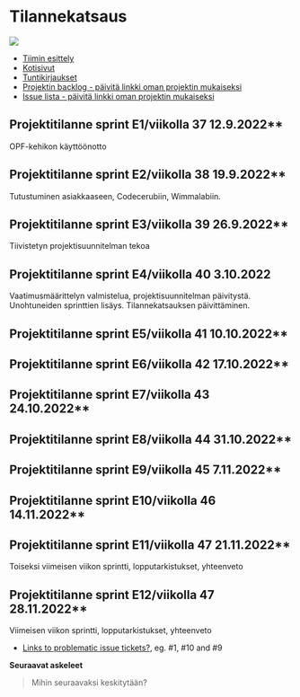 # Tilannekatsaus

![](https://cdn.pixabay.com/photo/2019/06/13/13/06/monster-4271569_1280.png)

* [Tiimin esittely](../10-Projektihallinta/esittely.md)
* [Kotisivut](https://jamkit.pages.labranet.jamk.fi/project-templates/opf-site-template-ff-v1/)
* [Tuntikirjaukset](../10-Projektihallinta/tuntikirjaukset.md)
* [Projektin backlog - päivitä linkki oman projektin mukaiseksi](https://gitlab.labranet.jamk.fi/jamkit/project-templates/fi-opf-2021-core-template-v2/-/boards/7959?milestone_title=Backlog)
* [Issue lista - päivitä linkki oman projektin mukaiseksi](https://gitlab.labranet.jamk.fi/jamkit/project-templates/fi-opf-2021-core-template-v2/-/issues)

## Projektitilanne sprint E1/viikolla 37 12.9.2022**
OPF-kehikon käyttöönotto

## Projektitilanne sprint E2/viikolla 38 19.9.2022**
Tutustuminen asiakkaaseen, Codecerubiin, Wimmalabiin.

## Projektitilanne sprint E3/viikolla 39 26.9.2022**
Tiivistetyn projektisuunnitelman tekoa

## Projektitilanne sprint E4/viikolla 40 3.10.2022
Vaatimusmäärittelyn valmistelua, projektisuunnitelman päivitystä. 
Unohtuneiden sprinttien lisäys.
Tilannekatsauksen päivittäminen.

## Projektitilanne sprint E5/viikolla 41 10.10.2022**

## Projektitilanne sprint E6/viikolla 42 17.10.2022**

## Projektitilanne sprint E7/viikolla 43 24.10.2022**

## Projektitilanne sprint E8/viikolla 44 31.10.2022**

## Projektitilanne sprint E9/viikolla 45 7.11.2022**

## Projektitilanne sprint E10/viikolla 46 14.11.2022**

## Projektitilanne sprint E11/viikolla 47 21.11.2022**
Toiseksi viimeisen viikon sprintti, lopputarkistukset, yhteenveto

## Projektitilanne sprint E12/viikolla 47 28.11.2022**
Viimeisen viikon sprintti, lopputarkistukset, yhteenveto


* [Links to problematic issue tickets?](), eg. #1, #10 and #9


**Seuraavat askeleet**

>Mihin seuraavaksi keskitytään?


